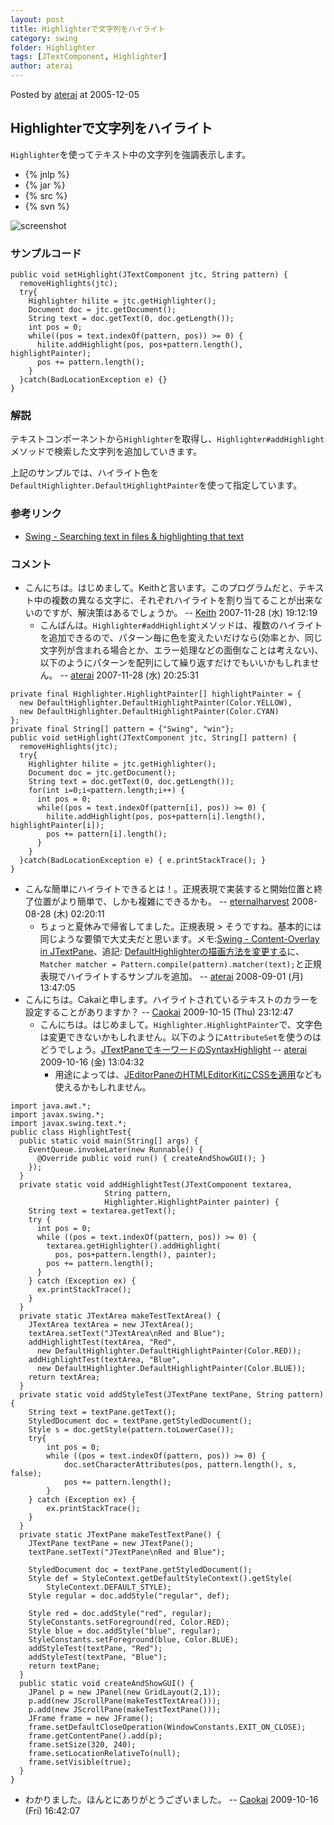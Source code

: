 ```yaml
---
layout: post
title: Highlighterで文字列をハイライト
category: swing
folder: Highlighter
tags: [JTextComponent, Highlighter]
author: aterai
---
```


Posted by [aterai](http://terai.xrea.jp/aterai.html) at 2005-12-05

## Highlighterで文字列をハイライト
`Highlighter`を使ってテキスト中の文字列を強調表示します。

- {% jnlp %}
- {% jar %}
- {% src %}
- {% svn %}

<!-- dummy comment line for breaking list -->

![screenshot](https://lh6.ggpht.com/_9Z4BYR88imo/TQTN25SyRaI/AAAAAAAAAbc/i3gVEjh-mlQ/s800/Highlighter.png)

### サンプルコード
<pre class="prettyprint"><code>public void setHighlight(JTextComponent jtc, String pattern) {
  removeHighlights(jtc);
  try{
    Highlighter hilite = jtc.getHighlighter();
    Document doc = jtc.getDocument();
    String text = doc.getText(0, doc.getLength());
    int pos = 0;
    while((pos = text.indexOf(pattern, pos)) &gt;= 0) {
      hilite.addHighlight(pos, pos+pattern.length(), highlightPainter);
      pos += pattern.length();
    }
  }catch(BadLocationException e) {}
}
</code></pre>

### 解説
テキストコンポーネントから`Highlighter`を取得し、`Highlighter#addHighlight`メソッドで検索した文字列を追加していきます。

上記のサンプルでは、ハイライト色を`DefaultHighlighter.DefaultHighlightPainter`を使って指定しています。

### 参考リンク
- [Swing - Searching text in files & highlighting that text](https://forums.oracle.com/thread/1387954)

<!-- dummy comment line for breaking list -->

### コメント
- こんにちは。はじめまして。Keithと言います。このプログラムだと、テキスト中の複数の異なる文字に、それぞれハイライトを割り当てることが出来ないのですが、解決策はあるでしょうか。 -- [Keith](http://terai.xrea.jp/Keith.html) 2007-11-28 (水) 19:12:19
    - こんばんは。`Highlighter#addHighlight`メソッドは、複数のハイライトを追加できるので、パターン毎に色を変えたいだけなら(効率とか、同じ文字列が含まれる場合とか、エラー処理などの面倒なことは考えない)、以下のようにパターンを配列にして繰り返すだけでもいいかもしれません。 -- [aterai](http://terai.xrea.jp/aterai.html) 2007-11-28 (水) 20:25:31

<!-- dummy comment line for breaking list -->

<pre class="prettyprint"><code>private final Highlighter.HighlightPainter[] highlightPainter = {
  new DefaultHighlighter.DefaultHighlightPainter(Color.YELLOW),
  new DefaultHighlighter.DefaultHighlightPainter(Color.CYAN)
};
private final String[] pattern = {"Swing", "win"};
public void setHighlight(JTextComponent jtc, String[] pattern) {
  removeHighlights(jtc);
  try{
    Highlighter hilite = jtc.getHighlighter();
    Document doc = jtc.getDocument();
    String text = doc.getText(0, doc.getLength());
    for(int i=0;i&lt;pattern.length;i++) {
      int pos = 0;
      while((pos = text.indexOf(pattern[i], pos)) &gt;= 0) {
        hilite.addHighlight(pos, pos+pattern[i].length(), highlightPainter[i]);
        pos += pattern[i].length();
      }
    }
  }catch(BadLocationException e) { e.printStackTrace(); }
}
</code></pre>

- こんな簡単にハイライトできるとは！。正規表現で実装すると開始位置と終了位置がより簡単で、しかも複雑にできるかも。 -- [eternalharvest](http://terai.xrea.jp/eternalharvest.html) 2008-08-28 (木) 02:20:11
    - ちょっと夏休みで帰省してました。正規表現 > そうですね。基本的には同じような要領で大丈夫だと思います。メモ:[Swing - Content-Overlay in JTextPane](https://forums.oracle.com/thread/1382907)、追記: [DefaultHighlighterの描画方法を変更する](http://terai.xrea.jp/Swing/DrawsLayeredHighlights.html)に、`Matcher matcher = Pattern.compile(pattern).matcher(text);`と正規表現でハイライトするサンプルを追加。 -- [aterai](http://terai.xrea.jp/aterai.html) 2008-09-01 (月) 13:47:05
- こんにちは。Cakaiと申します。ハイライトされているテキストのカラーを設定することがありますか？ -- [Caokai](http://terai.xrea.jp/Caokai.html) 2009-10-15 (Thu) 23:12:47
    - こんにちは。はじめまして。`Highlighter.HighlightPainter`で、文字色は変更できないかもしれません。以下のように`AttributeSet`を使うのはどうでしょう。[JTextPaneでキーワードのSyntaxHighlight](http://terai.xrea.jp/Swing/SimpleSyntaxHighlight.html) -- [aterai](http://terai.xrea.jp/aterai.html) 2009-10-16 (金) 13:04:32
        - 用途によっては、[JEditorPaneのHTMLEditorKitにCSSを適用](http://terai.xrea.jp/Swing/StyleSheet.html)なども使えるかもしれません。

<!-- dummy comment line for breaking list -->

<pre class="prettyprint"><code>import java.awt.*;
import javax.swing.*;
import javax.swing.text.*;
public class HighlightTest{
  public static void main(String[] args) {
    EventQueue.invokeLater(new Runnable() {
      @Override public void run() { createAndShowGUI(); }
    });
  }
  private static void addHighlightTest(JTextComponent textarea,
                     String pattern,
                     Highlighter.HighlightPainter painter) {
    String text = textarea.getText();
    try {
      int pos = 0;
      while ((pos = text.indexOf(pattern, pos)) &gt;= 0) {
        textarea.getHighlighter().addHighlight(
          pos, pos+pattern.length(), painter);
        pos += pattern.length();
      }
    } catch (Exception ex) {
      ex.printStackTrace();
    }
  }
  private static JTextArea makeTestTextArea() {
    JTextArea textArea = new JTextArea();
    textArea.setText("JTextArea\nRed and Blue");
    addHighlightTest(textArea, "Red",
      new DefaultHighlighter.DefaultHighlightPainter(Color.RED));
    addHighlightTest(textArea, "Blue",
      new DefaultHighlighter.DefaultHighlightPainter(Color.BLUE));
    return textArea;
  }
  private static void addStyleTest(JTextPane textPane, String pattern) {
    String text = textPane.getText();
    StyledDocument doc = textPane.getStyledDocument();
    Style s = doc.getStyle(pattern.toLowerCase());
    try{
        int pos = 0;
        while ((pos = text.indexOf(pattern, pos)) &gt;= 0) {
            doc.setCharacterAttributes(pos, pattern.length(), s, false);
            pos += pattern.length();
        }
    } catch (Exception ex) {
        ex.printStackTrace();
    }
  }
  private static JTextPane makeTestTextPane() {
    JTextPane textPane = new JTextPane();
    textPane.setText("JTextPane\nRed and Blue");

    StyledDocument doc = textPane.getStyledDocument();
    Style def = StyleContext.getDefaultStyleContext().getStyle(
        StyleContext.DEFAULT_STYLE);
    Style regular = doc.addStyle("regular", def);

    Style red = doc.addStyle("red", regular);
    StyleConstants.setForeground(red, Color.RED);
    Style blue = doc.addStyle("blue", regular);
    StyleConstants.setForeground(blue, Color.BLUE);
    addStyleTest(textPane, "Red");
    addStyleTest(textPane, "Blue");
    return textPane;
  }
  public static void createAndShowGUI() {
    JPanel p = new JPanel(new GridLayout(2,1));
    p.add(new JScrollPane(makeTestTextArea()));
    p.add(new JScrollPane(makeTestTextPane()));
    JFrame frame = new JFrame();
    frame.setDefaultCloseOperation(WindowConstants.EXIT_ON_CLOSE);
    frame.getContentPane().add(p);
    frame.setSize(320, 240);
    frame.setLocationRelativeTo(null);
    frame.setVisible(true);
  }
}
</code></pre>
- わかりました。ほんとにありがとうございました。 -- [Caokai](http://terai.xrea.jp/Caokai.html) 2009-10-16 (Fri) 16:42:07

<!-- dummy comment line for breaking list -->

